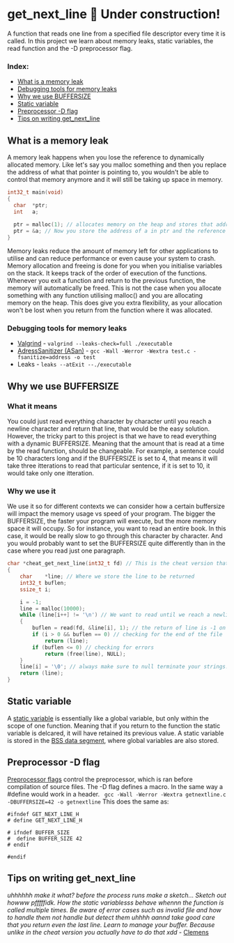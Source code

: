 # get_next_line 🔨 Under construction!
A function that reads one line from a specified file descriptor every time it is called. 
In this project we learn about memory leaks, static variables, the read function and the -D preprocessor flag.

### Index:
+ [What is a memory leak](#what-is-a-memory-leak)
+ [Debugging tools for memory leaks](#debugging-tools-for-memory-leaks) 
+ [Why we use BUFFERSIZE](#why-we-use-buffersize) 
+ [Static variable](#static-variable)
+ [Preprocessor -D flag](#preprocessor--d-flag)
+ [Tips on writing get_next_line](#tips-on-writing-get_next_line)

## What is a memory leak
A memory leak happens when you lose the reference to dynamically allocated memory. Like let's say you malloc something and then you replace 
the address of what that pointer is pointing to, you wouldn't be able to control that memory anymore and it will still be taking up space in memory. 
```c
int32_t main(void)
{
  char	*ptr;
  int	a;
  
  ptr = malloc(1); // allocates memory on the heap and stores that address in ptr. 
  ptr = &a; // Now you store the address of a in ptr and the reference to the previous allocation is lost in the void!
}
```
Memory leaks reduce the amount of memory left for other applications to utilise and can reduce performance or even cause your system to crash. 
Memory allocation and freeing is done for you when you initialise variables on the stack. It keeps track of the order of execution of the functions. Whenever you exit a function and return to the previous function, the memory will automatically be freed. This is not the case when you allocate something with any function utilising malloc() and you are allocating memory on the heap. This does give you extra flexibility, as your allocation won't be lost when you return from the function where it was allocated.

### Debugging tools for memory leaks
+ [Valgrind](https://www.youtube.com/watch?v=bb1bTJtgXrI) - `valgrind --leaks-check=full ./executable` 
+ [AdressSanitizer (ASan)](https://www.osc.edu/resources/getting_started/howto/howto_use_address_sanitizer) - `gcc -Wall -Werror -Wextra test.c -fsanitize=address -o test` 
+ Leaks - `leaks --atExit --./executable`

## Why we use BUFFERSIZE
### What it means 
You could just read everything character by character until you reach a newline character and return that line, that would be the easy solution. However, the tricky part to this project is that we have to read everything with a dynamic BUFFERSIZE. Meaning that the amount that is read at a time by the read function, should be changeable. For example, a sentence could be 10 characters long and if the BUFFERSIZE is set to 4, that means it will take three itterations to read that particular sentence, if it is set to 10, it would take only one itteration.
### Why we use it
We use it so for different contexts we can consider how a certain buffersize will impact the memory usage vs speed of your program. 
The bigger the BUFFERSIZE, the faster your program will execute, but the more memory space it will occupy. 
So for instance, you want to read an entire book. In this case, it would be really slow to go through this character by character. And you would probably want to set the BUFFERSIZE quite differently than in the case where you read just one paragraph.

```c
char *cheat_get_next_line(int32_t fd) // This is the cheat version that reads character by character
{
	char	*line; // Where we store the line to be returned
	int32_t	buflen;
	ssize_t	i;

	i = -1;
	line = malloc(10000);
	while (line[i++] != '\n') // We want to read until we reach a newline character
	{
		buflen = read(fd, &line[i], 1); // the return of line is -1 on error
		if (i > 0 && buflen == 0) // checking for the end of the file
			return (line);
		if (buflen <= 0) // checking for errors
			return (free(line), NULL);
	}
	line[i] = '\0'; // always make sure to null terminate your strings!
	return (line);
}
```
## Static variable
A [static variable](https://www.geeksforgeeks.org/static-variables-in-c/) is essentially like a global variable, but only within the scope of one function. Meaning that if you return to the function the static variable is delcared, it will have retained its previous value. A static variable is stored in the [BSS data segment](https://www.geeksforgeeks.org/memory-layout-of-c-program/), where global variables are also stored. 

## Preprocessor -D flag
[Preprocessor flags](https://gcc.gnu.org/onlinedocs/gcc/Preprocessor-Options.html) control the preprocessor, which is ran before compilation of source files. The -D flag defines a macro. In the same way a #define would work in a header. 
` gcc -Wall -Werror -Wextra getnextline.c -DBUFFERSIZE=42 -o getnextline` 
This does the same as: 
```
#ifndef GET_NEXT_LINE_H
# define GET_NEXT_LINE_H

# ifndef BUFFER_SIZE
#  define BUFFER_SIZE 42
# endif

#endif 
```

## Tips on writing get_next_line
_uhhhhhh make it what? before the process runs make a sketch... Sketch out howww pfffffidk. How the static variablesss behave whennn the function is called multiple times. Be aware of error cases such as invalid file and how to handle them not handle but detect them uhhhh aannd take good care that you return even the last line. Learn to manage your buffer. Because unlike in the cheat version you actually have to do that xdd_ - [Clemens](https://profile.intra.42.fr/users/cdahlhof) 

